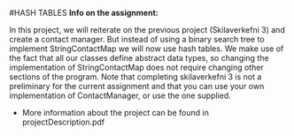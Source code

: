 #HASH TABLES
**Info on the assignment:**

   In this project, we will reiterate on the previous project (Skilaverkefni 3) and create a contact manager. But instead of using a binary search tree to implement StringContactMap we will now use hash tables. We make use of the fact that all our classes define abstract data types, so changing the implementation of StringContactMap does not require changing other sections of the program.
   Note that completing skilaverkefni 3 is not a preliminary for the current assignment and that you can use your own implementation of ContactManager, or use the one supplied.
   
  * More information about the project can be found in projectDescription.pdf